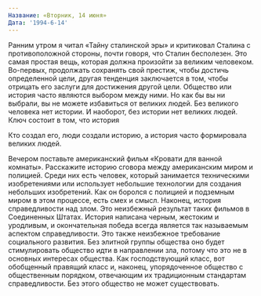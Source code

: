 ```yaml
---
Название: «Вторник, 14 июня»
Дата: '1994-6-14'
---
```


Ранним утром я читал «Тайну сталинской эры» и критиковал Сталина с противоположной стороны, почти говоря, что Сталин бесполезен. Это самая простая вещь, которая должна произойти за великим человеком. Во-первых, продолжать сохранять свой престиж, чтобы достичь определенной цели, другая тенденция заключается в том, чтобы отрицать его заслуги для достижения другой цели. Общество или история часто являются выбором между ними. Но как бы вы ни выбрали, вы не можете избавиться от великих людей. Без великого человека нет истории. И наоборот, без истории нет великих людей. Ключ состоит в том, что история

Кто создал его, люди создали историю, а история часто формировала великих людей.

Вечером поставьте американский фильм «Кровати для ванной комнаты». Расскажите историю сговора между американским миром и полицией. Среди них есть человек, который занимается техническими изобретениями или использует небольшие технологии для создания небольших изобретений. Как он боролся с полицией и подземным миром в этом процессе, есть смех и смысл. Наконец, история справедливости над злом. Это неизбежный результат таких фильмов в Соединенных Штатах. История написана черным, жестоким и уродливым, и окончательная победа всегда является так называемым аспектом справедливости. Это также неизбежное требование социального развития. Без элитной группы общества оно будет стимулировать общество идти в направлении зла, потому что это не в основных интересах общества. Как господствующий класс, вот обобщенный правящий класс и, наконец, упорядоченное общество с общественным порядком, отвечающим их традиционным стандартам справедливости. Без этого общество не может существовать.

